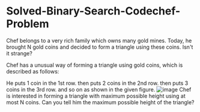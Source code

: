 # Solved-Binary-Search-Codechef-Problem

Chef belongs to a very rich family which owns many gold mines. Today, he brought N gold coins and decided to form a triangle using these coins. Isn't it strange?

Chef has a unusual way of forming a triangle using gold coins, which is described as follows:

He puts 1 coin in the 1st row.
then puts 2 coins in the 2nd row.
then puts 3 coins in the 3rd row.
and so on as shown in the given figure.
![image](https://github.com/SinSham/Solved-Binary-Search-Codechef-Problem/assets/115347011/5d6dcf48-acef-457b-9fb5-6948dfc5403f)
Chef is interested in forming a triangle with maximum possible height using at most N coins. Can you tell him the maximum possible height of the triangle?
